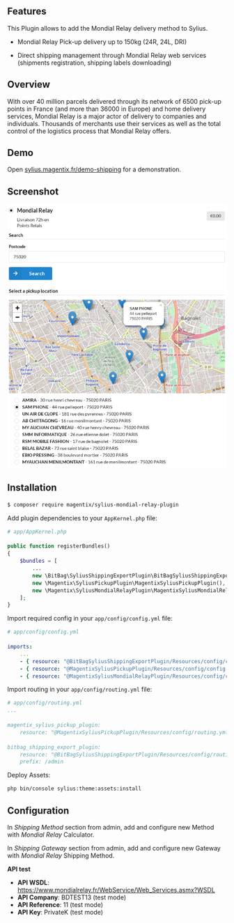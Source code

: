 ## Features

This Plugin allows to add the Mondial Relay delivery method to Sylius.

* Mondial Relay Pick-up delivery up to 150kg (24R, 24L, DRI)

* Direct shipping management through Mondial Relay web services (shipments registration, shipping labels downloading)

## Overview

With over 40 million parcels delivered through its network of 6500 pick-up points in France (and more than 36000 in Europe) and home delivery services, Mondial Relay is a major actor of delivery to companies and individuals. Thousands of merchants use their services as well as the total control of the logistics process that Mondial Relay offers.

## Demo

Open [sylius.magentix.fr/demo-shipping](https://sylius.magentix.fr/demo-shipping) for a demonstration.

## Screenshot

![Alt text](doc/images/shipping.png "Mondial Relay Shipping Method")

## Installation

```bash
$ composer require magentix/sylius-mondial-relay-plugin
```

Add plugin dependencies to your `AppKernel.php` file:

```php
# app/AppKernel.php

public function registerBundles()
{
    $bundles = [
        ...
        new \BitBag\SyliusShippingExportPlugin\BitBagSyliusShippingExportPlugin(),
        new \Magentix\SyliusPickupPlugin\MagentixSyliusPickupPlugin(),
        new \Magentix\SyliusMondialRelayPlugin\MagentixSyliusMondialRelayPlugin(),
    ];
}
```

Import required config in your `app/config/config.yml` file:

```yaml
# app/config/config.yml

imports:
    ...
    - { resource: "@BitBagSyliusShippingExportPlugin/Resources/config/config.yml" }
    - { resource: "@MagentixSyliusPickupPlugin/Resources/config/config.yml" }
    - { resource: "@MagentixSyliusMondialRelayPlugin/Resources/config/config.yml" }
```
    
Import routing in your `app/config/routing.yml` file:

```yaml
# app/config/routing.yml
...

magentix_sylius_pickup_plugin:
    resource: "@MagentixSyliusPickupPlugin/Resources/config/routing.yml"
    
bitbag_shipping_export_plugin:
    resource: "@BitBagSyliusShippingExportPlugin/Resources/config/routing.yml"
    prefix: /admin
```

Deploy Assets:

```bash
php bin/console sylius:theme:assets:install
```

## Configuration

In *Shipping Method* section from admin, add and configure new Method with *Mondial Relay* Calculator.

In *Shipping Gateway* section from admin, add and configure new Gateway with *Mondial Relay* Shipping Method.

**API test**

* **API WSDL**: https://www.mondialrelay.fr/WebService/Web_Services.asmx?WSDL
* **API Company**: BDTEST13 (test mode)
* **API Reference**: 11 (test mode)
* **API Key**: PrivateK (test mode)